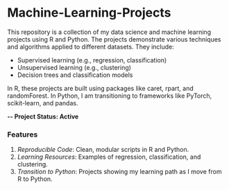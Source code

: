 # Machine-Learning-Projects
This repository is a collection of my data science and machine learning projects using R and Python. The projects demonstrate various techniques and algorithms applied to different datasets. They include:  
- Supervised learning (e.g., regression, classification)  
- Unsupervised learning (e.g., clustering)  
- Decision trees and classification models  

In R, these projects are built using packages like caret, rpart, and randomForest. In Python, I am transitioning to frameworks like PyTorch, scikit-learn, and pandas.

**-- Project Status: Active**

### Features  
1. *Reproducible Code*: Clean, modular scripts in R and Python.  
2. *Learning Resources*: Examples of regression, classification, and clustering.  
3. *Transition to Python*: Projects showing my learning path as I move from R to Python.
